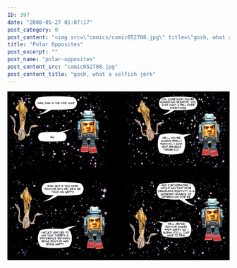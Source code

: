 ```yaml
---
ID: 397
date: "2008-05-27 01:07:17"
post_category: 0
post_content: "<img src=\"comics/comic052708.jpg\" title=\"gosh, what a selfish jerk\" />"
title: "Polar Opposites"
post_excerpt: ""
post_name: "polar-opposites"
post_content_src: "comic052708.jpg"
post_content_title: "gosh, what a selfish jerk"
---
```



[![gosh, what a selfish jerk](/comics-hi-res/comic052708.jpg)](/comics-hi-res/comic052708.jpg)
